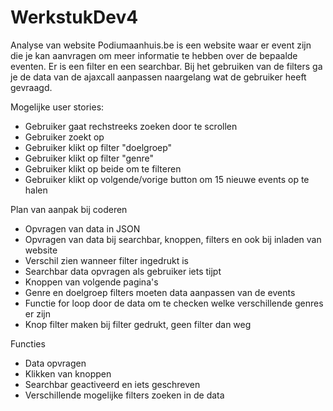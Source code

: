 # WerkstukDev4

Analyse van website
Podiumaanhuis.be is een website waar er event zijn die je kan aanvragen om meer informatie te hebben over de bepaalde eventen.
Er is een filter en een searchbar. Bij het gebruiken van de filters ga je de data van de ajaxcall aanpassen naargelang wat de gebruiker heeft gevraagd. 

Mogelijke user stories:
- Gebruiker gaat rechstreeks zoeken door te scrollen
- Gebruiker zoekt op
- Gebruiker klikt op filter "doelgroep"
- Gebruiker klikt op filter "genre"
- Gebruiker klikt op beide om te filteren
- Gebruiker klikt op volgende/vorige button om 15 nieuwe events op te halen

Plan van aanpak bij coderen
- Opvragen van data in JSON
- Opvragen van data bij searchbar, knoppen, filters en ook bij inladen van website
- Verschil zien wanneer filter ingedrukt is
- Searchbar data opvragen als gebruiker iets tijpt
- Knoppen van volgende pagina's
- Genre en doelgroep filters moeten data aanpassen van de events
- Functie for loop door de data om te checken welke verschillende genres er zijn
- Knop filter maken bij filter gedrukt, geen filter dan weg

Functies
- Data opvragen
- Klikken van knoppen
- Searchbar geactiveerd en iets geschreven
- Verschillende mogelijke filters zoeken in de data 
